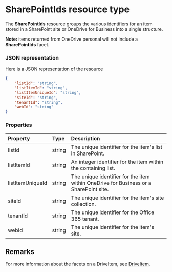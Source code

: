 # SharePointIds resource type

The **SharePointIds** resource groups the various identifiers for an item stored in a SharePoint site or OneDrive for Business into a single structure.

**Note:** items returned from OneDrive personal will not include a **SharePointIds** facet.

### JSON representation

Here is a JSON representation of the resource

<!-- {
  "blockType": "resource",
  "optionalProperties": [  ],
  "@odata.type": "microsoft.graph.sharepointIds"
}-->
```json
{
    "listId": "string",
    "listItemId": "string",
    "listItemUniqueId": "string",
    "siteId": "string",
    "tenantId": "string",
    "webId": "string"
}
```

### Properties

| Property          | Type    | Description
|:------------------|:--------|:-----------------------------------------------
| listId            | string  | The unique identifier for the item's list in SharePoint.
| listItemId        | string  | An integer identifier for the item within the containing list.
| listItemUniqueId  | string  | The unique identifier for the item within OneDrive for Business or a SharePoint site.
| siteId            | string  | The unique identifier for the item's site collection.
| tenantId          | string  | The unique identifier for the Office 365 tenant.
| webId             | string  | The unique identifier for the item's site.

## Remarks 

For more information about the facets on a DriveItem, see [DriveItem](driveitem.md).



<!-- uuid: 8fcb5dbc-d5aa-4681-8e31-b001d5168d79
2015-10-25 14:57:30 UTC -->
<!-- {
  "type": "#page.annotation",
  "description": "sharepointIds resource",
  "keywords": "",
  "section": "documentation",
  "tocPath": ""
}-->
